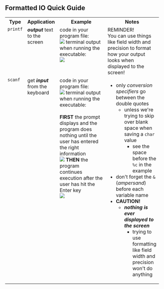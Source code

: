 <style>
    table{
        width:100%;
    }
    td{
        vertical-align: top;
    }
    img{
        height: auto;
        max-width: 100%;
    }
</style>

<h2>Formatted IO Quick Guide</h2>
<table>
    <tr>
        <th>Type</th>
        <th>Application</th>
        <th style="width:40%">Example</th>
        <th style="width:35%">Notes</th>
    </tr>
    <tr>
        <td><code>printf</code></td>
        <td><strong><em>output</em></strong> text to the screen</td>
        <td>code in your program file:<br>
            <img src="https://github.com/user-attachments/assets/0025ff5f-7bd9-4868-8241-163f50d64c9a">
            terminal output when running the executable:<br>
            <img src="https://github.com/user-attachments/assets/56c9f6c1-d985-495a-b1cf-c840fcd91a5d">
        </td>
        <td>REMINDER!<br>You can use things like field width and precision to format how your output looks when displayed to the screen!</td>
    </tr>
    <tr>
        <td><code>scanf</code></td>
        <td>get <strong><em>input</em></strong> from the keyboard</td>
        <td>code in your program file:<br>
            <img src="https://github.com/user-attachments/assets/61f22e38-3666-4152-9548-3aecc8a8a6e9">
            terminal output when running the executable:<br><br>
            <strong>FIRST</strong> the prompt displays and the program does nothing until the user has entered the right information<br>
            <img src="https://github.com/user-attachments/assets/f8814ff0-7f14-467b-88bb-aeb4d7493bdf">
            <strong>THEN</strong> the program continues execution after the user has hit the Enter key<br>
            <img src="https://github.com/user-attachments/assets/f0055bc2-06dd-4c25-babf-70c6ec86b1a4">
        </td>
        <td>
          <ul>
            <li>only <em>conversion specifiers</em> go between the double quotes
              <ul>
                <li>unless we're trying to skip over blank space when saving a <code>char</code> value
                <ul>
                  <li>see the space before the <code>%c</code> in the example</li>
                </ul></li>
              </ul></li>
              <li>don't forget the <code>&</code> (<em>ampersand</em>) before each variable name</li>
              <li><strong>CAUTION!</strong>
                <ul>
                  <li><strong><em>nothing is ever displayed to the screen</em></strong>
                  <ul>
                    <li>trying to use formatting like field width and precision won't do anything</li>
                  </ul></li>
                </ul>
              </li>
            </ul>
        </td>
    </tr>
</table>
